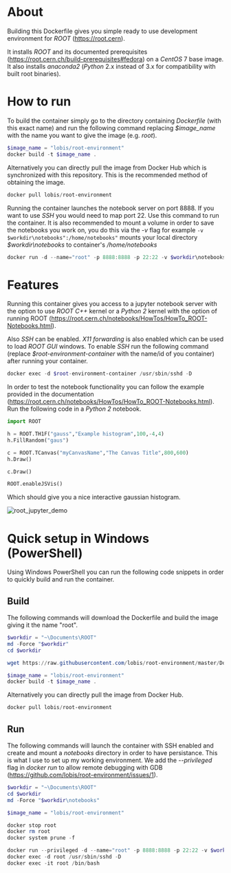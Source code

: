 # About

Building this Dockerfile gives you simple ready to use development environment for _ROOT_ (https://root.cern).

It installs _ROOT_ and its documented prerequisites (https://root.cern.ch/build-prerequisites#fedora) on a _CentOS_ 7 base image. It also installs _anaconda2_ (_Python_ 2.x instead of 3.x for compatibility with built root binaries).

# How to run

To build the container simply go to the directory containing _Dockerfile_ (with this exact name) and run the following command replacing _$image_name_ with the name you want to give the image (e.g. _root_).
```powershell
$image_name = "lobis/root-environment"
docker build -t $image_name .
```

Alternatively you can directly pull the image from Docker Hub which is synchronized with this repository. This is the recommended method of obtaining the image.
```powershell
docker pull lobis/root-environment
```

Running the container launches the notebook server on port 8888. If you want to use _SSH_ you would need to map port 22. Use this command to run the container. It is also recommended to mount a volume in order to save the notebooks you work on, you do this via the _-v_ flag for example ```-v $workdir\notebooks":/home/notebooks"``` mounts your local directory _$workdir\notebooks_ to container's _/home/notebooks_
```powershell
docker run -d --name="root" -p 8888:8888 -p 22:22 -v $workdir\notebooks":/home/notebooks" $image_name
```
# Features

Running this container gives you access to a jupyter notebook server with the option to use _ROOT_ _C++_ kernel or a _Python 2_ kernel with the option of running ROOT (https://root.cern.ch/notebooks/HowTos/HowTo_ROOT-Notebooks.html).

Also _SSH_ can be enabled. _X11 forwarding_ is also enabled which can be used to load _ROOT GUI_ windows. To enable _SSH_ run the following command (replace _$root-environment-container_ with the name/id of you container) after running your container.
```powershell
docker exec -d $root-environment-container /usr/sbin/sshd -D
```
In order to test the notebook functionality you can follow the example provided in the documentation (https://root.cern.ch/notebooks/HowTos/HowTo_ROOT-Notebooks.html). Run the following code in a _Python 2_ notebook.

```python
import ROOT

h = ROOT.TH1F("gauss","Example histogram",100,-4,4)
h.FillRandom("gaus")

c = ROOT.TCanvas("myCanvasName","The Canvas Title",800,600)
h.Draw()

c.Draw()

ROOT.enableJSVis()
```

Which should give you a nice interactive gaussian histogram.

![root_jupyter_demo](https://user-images.githubusercontent.com/35803280/52700368-136cf700-2f78-11e9-9e51-c54ff36c544f.gif)

# Quick setup in Windows (PowerShell)

Using Windows PowerShell you can run the following code snippets in order to quickly build and run the container.

## Build

The following commands will download the Dockerfile and build the image giving it the name "root".

```powershell
$workdir = "~\Documents\ROOT"
md -Force "$workdir"
cd $workdir

wget https://raw.githubusercontent.com/lobis/root-environment/master/Dockerfile -outfile Dockerfile

$image_name = "lobis/root-environment"
docker build -t $image_name .
```

Alternatively you can directly pull the image from Docker Hub.
```powershell
docker pull lobis/root-environment
```

## Run

The following commands will launch the container with SSH enabled and create and mount a _notebooks_ directory in order to have persistance. This is what I use to set up my working environment.
We add the _--privileged_ flag in _docker run_ to allow remote debugging with GDB (https://github.com/lobis/root-environment/issues/1).

```powershell
$workdir = "~\Documents\ROOT"
cd $workdir
md -Force "$workdir\notebooks"

$image_name = "lobis/root-environment"

docker stop root
docker rm root
docker system prune -f

docker run --privileged -d --name="root" -p 8888:8888 -p 22:22 -v $workdir\notebooks":/home/notebooks" $image_name
docker exec -d root /usr/sbin/sshd -D
docker exec -it root /bin/bash
```
